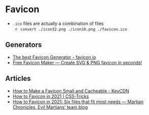# Favicon

- `.ico` files are actually a combination of files
  - `convert ./icon32.png ./icon16.png ./favicon.ico`

## Generators

- [The best Favicon Generator - favicon.io](https://favicon.io)
- [Free Favicon Maker — Create SVG & PNG favicon in seconds!](https://formito.com/tools/favicon)

## Articles

- [How to Make a Favicon Small and Cacheable - KeyCDN](https://www.keycdn.com/blog/make-a-favicon)
- [How to Favicon in 2021 | CSS-Tricks](https://css-tricks.com/how-to-favicon-in-2021/)
- [How to Favicon in 2021: Six files that fit most needs — Martian Chronicles, Evil Martians’ team blog](https://evilmartians.com/chronicles/how-to-favicon-in-2021-six-files-that-fit-most-needs)
